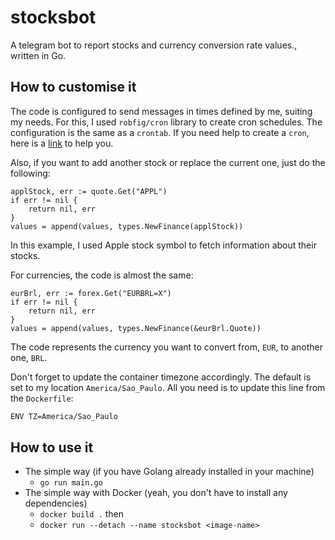 # stocksbot
A telegram bot to report stocks and currency conversion rate values., written in Go.
  
## How to customise it
The code is configured to send messages in times defined by me, suiting my needs.
For this, I used `robfig/cron` library to create cron schedules. The configuration
is the same as a `crontab`. If you need help to create a `cron`, here is a [link](https://crontab.guru/#*_*_*_*_*) to help you.

Also, if you want to add another stock or replace the current one, just do the following:
```golang
applStock, err := quote.Get("APPL")
if err != nil {
    return nil, err
}
values = append(values, types.NewFinance(applStock))
```
In this example, I used Apple stock symbol to fetch information about their stocks.

For currencies, the code is almost the same:
```golang
eurBrl, err := forex.Get("EURBRL=X")
if err != nil {
    return nil, err
}
values = append(values, types.NewFinance(&eurBrl.Quote))
``` 
The code represents the currency you want to convert from, `EUR`, to another one, `BRL`.

Don't forget to update the container timezone accordingly. The default is set to my location `America/Sao_Paulo`.
All you need is to update this line from the `Dockerfile`:
```bash
ENV TZ=America/Sao_Paulo
```

## How to use it 
- The simple way (if you have Golang already installed in your machine)
  - `go run main.go`
- The simple way with Docker (yeah, you don't have to install any dependencies)
  - `docker build .` then
  - `docker run --detach --name stocksbot <image-name>`